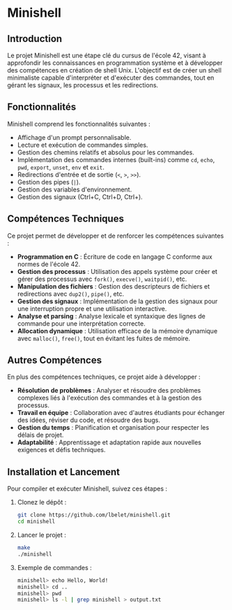 # Minishell

## Introduction

Le projet Minishell est une étape clé du cursus de l'école 42, visant à approfondir les connaissances en programmation système et à développer des compétences en création de shell Unix. L'objectif est de créer un shell minimaliste capable d'interpréter et d'exécuter des commandes, tout en gérant les signaux, les processus et les redirections.

## Fonctionnalités

Minishell comprend les fonctionnalités suivantes :
- Affichage d'un prompt personnalisable.
- Lecture et exécution de commandes simples.
- Gestion des chemins relatifs et absolus pour les commandes.
- Implémentation des commandes internes (built-ins) comme `cd`, `echo`, `pwd`, `export`, `unset`, `env` et `exit`.
- Redirections d'entrée et de sortie (`<`, `>`, `>>`).
- Gestion des pipes (`|`).
- Gestion des variables d'environnement.
- Gestion des signaux (Ctrl+C, Ctrl+D, Ctrl+\).

## Compétences Techniques

Ce projet permet de développer et de renforcer les compétences suivantes :
- **Programmation en C** : Écriture de code en langage C conforme aux normes de l'école 42.
- **Gestion des processus** : Utilisation des appels système pour créer et gérer des processus avec `fork()`, `execve()`, `waitpid()`, etc.
- **Manipulation des fichiers** : Gestion des descripteurs de fichiers et redirections avec `dup2()`, `pipe()`, etc.
- **Gestion des signaux** : Implémentation de la gestion des signaux pour une interruption propre et une utilisation interactive.
- **Analyse et parsing** : Analyse lexicale et syntaxique des lignes de commande pour une interprétation correcte.
- **Allocation dynamique** : Utilisation efficace de la mémoire dynamique avec `malloc()`, `free()`, tout en évitant les fuites de mémoire.

## Autres Compétences

En plus des compétences techniques, ce projet aide à développer :
- **Résolution de problèmes** : Analyser et résoudre des problèmes complexes liés à l'exécution des commandes et à la gestion des processus.
- **Travail en équipe** : Collaboration avec d'autres étudiants pour échanger des idées, réviser du code, et résoudre des bugs.
- **Gestion du temps** : Planification et organisation pour respecter les délais de projet.
- **Adaptabilité** : Apprentissage et adaptation rapide aux nouvelles exigences et défis techniques.

## Installation et Lancement

Pour compiler et exécuter Minishell, suivez ces étapes :

1. Clonez le dépôt :
   ```bash
   git clone https://github.com/lbelet/minishell.git
   cd minishell
2. Lancer le projet :
   ```bash
   make
   ./minishell
3. Exemple de commandes :
   ```bash
   minishell> echo Hello, World!
   minishell> cd ..
   minishell> pwd
   minishell> ls -l | grep minishell > output.txt

   
